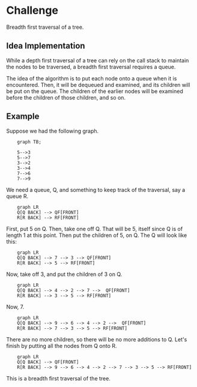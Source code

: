 # Challenge

Breadth first traversal of a tree.

## Idea Implementation

While a depth first traversal of a tree can rely on the call stack to maintain the nodes to be traversed, a breadth first traversal requires a queue. 

The idea of the algorithm is to put each node onto a queue when it is encountered. Then, it will be dequeued and examined, and its children will be put on the queue. The children of the earlier nodes will be examined before the children of those children, and so on.

## Example

Suppose we had the following graph.

```mermaid
    graph TB;

    5-->3
    5-->7
    3-->2
    3-->4
    7-->6
    7-->9
```

We need a queue, Q, and something to keep track of the traversal, say a queue R.

```mermaid LR
    graph LR
    Q[Q BACK] --> QF[FRONT]
    R[R BACK] --> RF[FRONT]
```


First, put 5 on Q. Then, take one off Q. That will be 5, itself since Q is of length 1 at this point. Then put the children of 5, on Q. The Q will look like this:

```mermaid LR
    graph LR
    Q[Q BACK] --> 7 --> 3 --> QF[FRONT]
    R[R BACK] --> 5 --> RF[FRONT]
```

Now, take off 3, and put the children of 3 on Q.

```mermaid LR
    graph LR
    Q[Q BACK] --> 4 --> 2 --> 7 -->  QF[FRONT]
    R[R BACK] --> 3 --> 5 --> RF[FRONT]
```

Now, 7.

```mermaid LR
    graph LR
    Q[Q BACK] --> 9 --> 6 --> 4 --> 2 -->  QF[FRONT]
    R[R BACK] --> 7 --> 3 --> 5 --> RF[FRONT]
```

There are no more children, so there will be no more additions to Q. Let's finish by putting all the nodes from Q onto R.

```mermaid LR
    graph LR
    Q[Q BACK] --> QF[FRONT]
    R[R BACK] --> 9 --> 6 --> 4 --> 2 --> 7 --> 3 --> 5 --> RF[FRONT]
```

This is a breadth first traversal of the tree.



